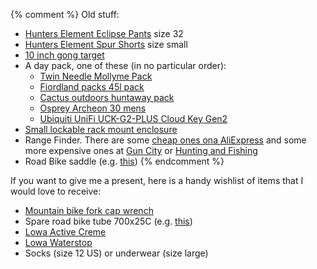 {% comment %}
Old stuff:
- [Hunters Element Eclipse Pants](https://www.hunterselement.co.nz/collections/all/products/eclipse-pants) size 32
- [Hunters Element Spur Shorts](https://www.hunterselement.co.nz/products/spur-shorts) size small
- [10 inch gong target](https://www.guncity.com/king-gong-ar500-10-steel-gong-target-stand-349209)
- A day pack, one of these (in no particular order):
  - [Twin Needle Mollyme Pack](https://twinneedle.co.nz/products/mollyme-pack)
  - [Fiordland packs 45l pack](https://fiordlandpacks.nz/shop/45l-pack/)
  - [Cactus outdoors huntaway pack](https://cactusoutdoor.co.nz/products/huntaway)
  - [Osprey Archeon 30 mens](https://www.osprey.com/us/en/product/archeon-30-men-s-ARCHEON30MS20_198.html)
  - [Ubiquiti UniFi UCK-G2-PLUS Cloud Key Gen2](https://www.pbtech.co.nz/product/NAPUBI6002/Ubiquiti-UniFi-UCK-G2-PLUS-Cloud-Key-Gen2-PLUS?gclid=Cj0KCQiAzfuNBhCGARIsAD1nu-__u4-576wG52HRqw2PYVpbnr4k1YMKhwTmxi17FUb3Z8BVkiMK9xYaApeqEALw_wcB)
 - [Small lockable rack mount enclosure](https://www.jaycar.co.nz/6u-rack-mount-enclosure-flatpack/p/HB5170?gclid=Cj0KCQiAzfuNBhCGARIsAD1nu-9Qrhs7d5i1JwuNQB7OAdR6z6poAvQRrYVjnAQ0ru7romrTF-X_E1YaAjP3EALw_wcB)
- Range Finder. There are some [cheap ones ona AliExpress](https://www.aliexpress.com/wholesale?SearchText=rang+finder) and some more expensive ones at [Gun City](https://www.guncity.com/optics/other/rangefinders?sort=price1%20asc) or [Hunting and Fishing](https://www.huntingandfishing.co.nz/hunting-gear/optics/rangefinders.html?sort_by=price_min_to_max)
- Road Bike saddle (e.g. [this](https://www.evocycles.co.nz/Product/343313/product?variation_id=343314&gclid=Cj0KCQiA5OuNBhCRARIsACgaiqVns9hwSWolKDVBgFhhyBC02jR3RYoLAO27eNLPfwXSvBRk7jm1-8MaAtRrEALw_wcB))
{% endcomment %}

If you want to give me a present, here is a handy wishlist of items that I would love to receive:
- [Mountain bike fork cap wrench](https://www.aliexpress.com/item/1005002739639452.html?src=google&src=google&albch=shopping&acnt=494-037-6276&slnk=&plac=&mtctp=&albbt=Google_7_shopping&albagn=888888&isSmbAutoCall=false&needSmbHouyi=false&albcp=9444695485&albag=99457316601&trgt=1459734606882&crea=en1005002739639452&netw=u&device=c&albpg=1459734606882&albpd=en1005002739639452&gclid=Cj0KCQiA5OuNBhCRARIsACgaiqUmmpHpWEyve4TGS206fR96C5vzIE5YWx6UU_OmEHckx66tXHrdVs0aAqshEALw_wcB&gclsrc=aw.ds&aff_fcid=aa201975165d4cf08c842b65da280cd7-1639693826252-02453-UneMJZVf&aff_fsk=UneMJZVf&aff_platform=aaf&sk=UneMJZVf&aff_trace_key=aa201975165d4cf08c842b65da280cd7-1639693826252-02453-UneMJZVf&terminal_id=339cc55b26f14e8293fd0f5c5d174e49)
- Spare road bike tube 700x25C (e.g. [this](https://www.myride.co.nz/products/277857-0001-kda-tube-700x2028-fvpv-60-50-black))
- [Lowa Active Creme](https://lowa.co.nz/products/lowa-active-creme-75ml)
- [Lowa Waterstop](https://www.huntingandfishing.co.nz/lowa-water-stop-pro-spray-300ml.html)
- Socks (size 12 US) or underwear (size large)
